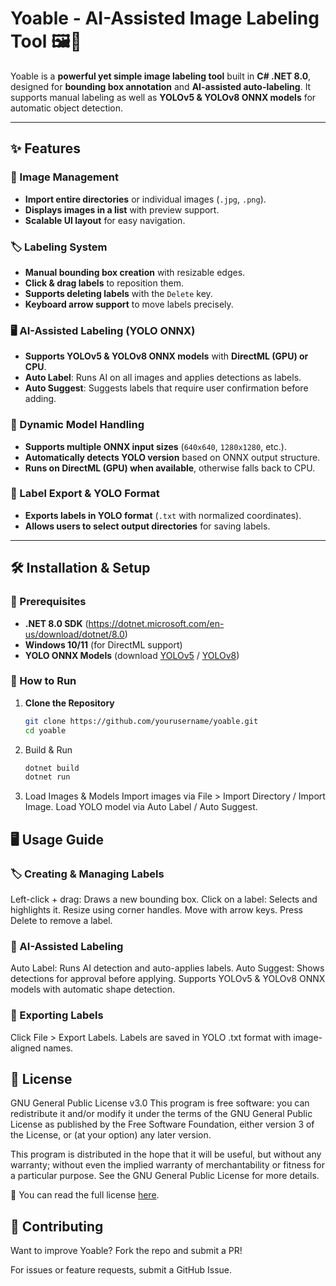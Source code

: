 # Yoable - AI-Assisted Image Labeling Tool 🖼️🤖

Yoable is a **powerful yet simple image labeling tool** built in **C# .NET 8.0**, designed for **bounding box annotation** and **AI-assisted auto-labeling**. It supports manual labeling as well as **YOLOv5 & YOLOv8 ONNX models** for automatic object detection. 

---

## **✨ Features**
### **📂 Image Management**
- **Import entire directories** or individual images (`.jpg`, `.png`).
- **Displays images in a list** with preview support.
- **Scalable UI layout** for easy navigation.

### **🏷️ Labeling System**
- **Manual bounding box creation** with resizable edges.
- **Click & drag labels** to reposition them.
- **Supports deleting labels** with the `Delete` key.
- **Keyboard arrow support** to move labels precisely.

### **🖥️ AI-Assisted Labeling (YOLO ONNX)**
- **Supports YOLOv5 & YOLOv8 ONNX models** with **DirectML (GPU) or CPU**.
- **Auto Label**: Runs AI on all images and applies detections as labels.
- **Auto Suggest**: Suggests labels that require user confirmation before adding.

### **🔄 Dynamic Model Handling**
- **Supports multiple ONNX input sizes** (`640x640`, `1280x1280`, etc.).
- **Automatically detects YOLO version** based on ONNX output structure.
- **Runs on DirectML (GPU) when available**, otherwise falls back to CPU.

### **💾 Label Export & YOLO Format**
- **Exports labels in YOLO format** (`.txt` with normalized coordinates).
- **Allows users to select output directories** for saving labels.

---

## **🛠️ Installation & Setup**
### **🔹 Prerequisites**
- **.NET 8.0 SDK** (https://dotnet.microsoft.com/en-us/download/dotnet/8.0)
- **Windows 10/11** (for DirectML support)
- **YOLO ONNX Models** (download [YOLOv5](https://github.com/ultralytics/yolov5) / [YOLOv8](https://github.com/ultralytics/ultralytics))

### **🔹 How to Run**
1. **Clone the Repository**
   ```sh
   git clone https://github.com/yourusername/yoable.git
   cd yoable
   ```

2. Build & Run
   ```sh
   dotnet build
   dotnet run
   ```

3. Load Images & Models
Import images via File > Import Directory / Import Image.
Load YOLO model via Auto Label / Auto Suggest.

## 🖥️ **Usage Guide**
### 🏷️ **Creating & Managing Labels**
Left-click + drag: Draws a new bounding box.
Click on a label: Selects and highlights it.
Resize using corner handles.
Move with arrow keys.
Press Delete to remove a label.

### 🤖 AI-Assisted Labeling
Auto Label: Runs AI detection and auto-applies labels.
Auto Suggest: Shows detections for approval before applying.
Supports YOLOv5 & YOLOv8 ONNX models with automatic shape detection.

### 💾 Exporting Labels
Click File > Export Labels.
Labels are saved in YOLO .txt format with image-aligned names.

## 📜 License
GNU General Public License v3.0
This program is free software: you can redistribute it and/or modify it under the terms of the GNU General Public License as published by the Free Software Foundation, either version 3 of the License, or (at your option) any later version.

This program is distributed in the hope that it will be useful, but without any warranty; without even the implied warranty of merchantability or fitness for a particular purpose. See the GNU General Public License for more details.

📜 You can read the full license [here](https://github.com/Babyhamsta/Yoble/blob/master/LICENSE.txt).

## 🤝 Contributing
Want to improve Yoable? Fork the repo and submit a PR!

For issues or feature requests, submit a GitHub Issue.
